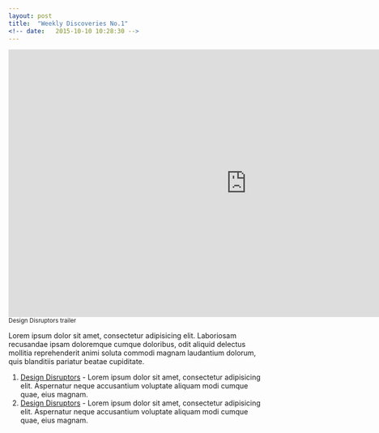 ```yaml
---
layout: post
title:  "Weekly Discoveries No.1"
<!-- date:   2015-10-10 10:28:30 -->
---
```


<p><iframe src="https://player.vimeo.com/video/140875675?color=c98c55&title=0&byline=0&portrait=0" width="940" height="528" frameborder="0" webkitallowfullscreen mozallowfullscreen allowfullscreen></iframe>
<small class="caption">Design Disruptors trailer</small>
</p>

Lorem ipsum dolor sit amet, consectetur adipisicing elit. Laboriosam recusandae ipsam doloremque cumque doloribus, odit aliquid delectus mollitia reprehenderit animi soluta commodi magnam laudantium dolorum, quis blanditiis pariatur beatae cupiditate.


1. [Design Disruptors](http://www.designdisruptors.com/) - Lorem ipsum dolor sit amet, consectetur adipisicing elit. Aspernatur neque accusantium voluptate aliquam modi cumque quae, eius magnam.
2. [Design Disruptors](http://www.designdisruptors.com/) - Lorem ipsum dolor sit amet, consectetur adipisicing elit. Aspernatur neque accusantium voluptate aliquam modi cumque quae, eius magnam.